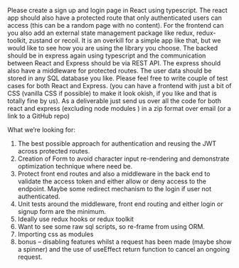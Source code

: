 Please create a sign up and login page in React using typescript. The react app should also have a protected route that only authenticated users can access (this can be a random page with no content).
For the frontend can you also add an external state management package like redux, redux-toolkit, zustand or recoil. It is an overkill for a simple app like that, but we would like to see how you are using the library you choose.
The backed should be in express again using typescript and the communication between React and Express should be via REST API. The express should also have a middleware for protected routes.
The user data should be stored in any SQL database you like. Please feel free to write couple of test cases  for both React and Express. 
(you can have a frontend with  just a bit of CSS (vanilla CSS if possible)  to make it look okish, if you like and that is totally fine by us). 
As a deliverable just send us over all the code for both react and express (excluding node modules ) in a zip format over email (or a link to a GitHub repo) 


What we’re looking for:
 1.	The best possible approach for authentication and reusing the JWT across protected routes.
 2.	Creation of Form to avoid character input re-rendering and demonstrate optimization technique where need be.
 3.	Protect front end routes and also a middleware in the back end to validate the access token and either allow or deny access to the endpoint. Maybe some redirect mechanism to the login if user not authenticated. 
 4.	Unit tests around the middleware, front end routing and either login or signup form are the minimum.
 5.	Ideally use redux hooks or redux toolkit
 6.	Want to see some raw sql scripts, so re-frame from using ORM.
 7.	Importing css as modules
 8.	bonus – disabling features whilst a request has been made (maybe show a spinner) and the use of useEffect return function to cancel an ongoing request.
